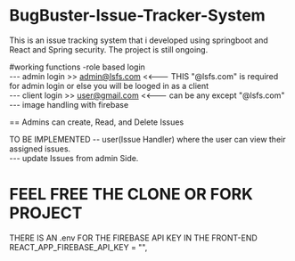 ﻿# BugBuster-Issue-Tracker-System
This is an issue tracking system that i developed using springboot and React and Spring security. The project is still ongoing. 

#working functions
-role based login<br />
  --- admin login >> admin@lsfs.com <<---  THIS "@lsfs.com" is required for admin login or else  you will be looged in as a client <br />
  --- client login >> user@gmail.com <<--- can be any except "@lsfs.com" <br />
  --- image handling with firebase <br />

== Admins can create, Read, and Delete Issues <br />

TO BE IMPLEMENTED
-- user(Issue Handler) where the user can view their assigned issues.<br />
--- update Issues from admin Side.<br />


# FEEL FREE THE CLONE OR FORK PROJECT
THERE IS AN .env FOR THE FIREBASE API KEY IN THE FRONT-END 
  REACT_APP_FIREBASE_API_KEY = "",
